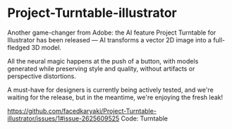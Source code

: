 # Project-Turntable-illustrator
Another game-changer from Adobe: the AI feature Project Turntable for Illustrator has been released — AI transforms a vector 2D image into a full-fledged 3D model.

All the neural magic happens at the push of a button, with models generated while preserving style and quality, without artifacts or perspective distortions.

A must-have for designers is currently being actively tested, and we're waiting for the release, but in the meantime, we're enjoying the fresh leak!

https://github.com/facedkaryaki/Project-Turntable-illustrator/issues/1#issue-2625609525
Code: Turntable 
